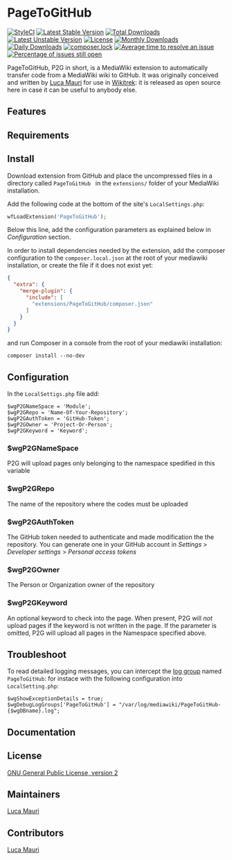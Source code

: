 # PageToGitHub
[![StyleCI](https://github.styleci.io/repos/238323866/shield?branch=master)](https://github.styleci.io/repos/238323866)
[![Latest Stable Version](https://poser.pugx.org/lucamauri/page-to-github/v/stable)](https://packagist.org/packages/lucamauri/page-to-github)
[![Total Downloads](https://poser.pugx.org/lucamauri/page-to-github/downloads)](https://packagist.org/packages/lucamauri/page-to-github)
[![Latest Unstable Version](https://poser.pugx.org/lucamauri/page-to-github/v/unstable)](https://packagist.org/packages/lucamauri/page-to-github)
[![License](https://poser.pugx.org/lucamauri/page-to-github/license)](https://packagist.org/packages/lucamauri/page-to-github)
[![Monthly Downloads](https://poser.pugx.org/lucamauri/page-to-github/d/monthly)](https://packagist.org/packages/lucamauri/page-to-github)
[![Daily Downloads](https://poser.pugx.org/lucamauri/page-to-github/d/daily)](https://packagist.org/packages/lucamauri/page-to-github)
[![composer.lock](https://poser.pugx.org/lucamauri/page-to-github/composerlock)](https://packagist.org/packages/lucamauri/page-to-github)
[![Average time to resolve an issue](http://isitmaintained.com/badge/resolution/lucamauri/PageToGitHub.svg)](http://isitmaintained.com/project/lucamauri/PageToGitHub "Average time to resolve an issue")
[![Percentage of issues still open](http://isitmaintained.com/badge/open/lucamauri/PageToGitHub.svg)](http://isitmaintained.com/project/lucamauri/PageToGitHub "Percentage of issues still open")

PageToGitHub, P2G in short, is a MediaWiki extension to automatically transfer code from a MediaWiki wiki to GitHub.
It was originally conceived and written by [Luca Mauri](https://github.com/lucamauri) for use in [Wikitrek](https://github.com/WikiTrek): it is released as open source here in case it can be useful to anybody else.

## Features

## Requirements

## Install
Download extension from GitHub and place the uncompressed files in a directory called `PageToGitHub
` in the `extensions/` folder of your MediaWiki installation.

Add the following code at the bottom of the site's `LocalSettings.php`:
```PHP
wfLoadExtension('PageToGitHub');
```
Below this line, add the configuration parameters as explained below in *Configuration* section.

In order to install dependencies needed by the extension, add the composer configuration to the `composer.local.json` at the root of your mediawiki installation, or create the file if it does not exist yet:
```JSON
{
  "extra": {
    "merge-plugin": {
      "include": [
        "extensions/PageToGitHub/composer.json"
      ]
    }
  }
}
```
and run Composer in a console from the root of your mediawiki installation:
```
composer install --no-dev
```

## Configuration
In the `LocalSettigs.php` file add:

```
$wgP2GNameSpace = 'Module';
$wgP2GRepo = 'Name-Of-Your-Repository';
$wgP2GAuthToken = 'GitHub-Token';
$wgP2GOwner = 'Project-Or-Person';
$wgP2GKeyword = 'Keyword';
```
### $wgP2GNameSpace
P2G will upload pages only belonging to the namespace spedified in this variable
### $wgP2GRepo
The name of the repository where the codes must be uploaded
### $wgP2GAuthToken
The GitHub token needed to authenticate and made modification the the repository. You can generate one in your GitHub account in *Settings* > *Developer settings* > *Personal access tokens*
### $wgP2GOwner
The Person or Organization owner of the repository
### $wgP2GKeyword
An optional keyword to check into the page. When present, P2G will *not* upload pages if the keyword is not written in the page. If the parameter is omitted, P2G will upload all pages in the Namespace specified above.
 
## Troubleshoot
To read detailed logging messages, you can intercept the [log group](https://www.mediawiki.org/wiki/Manual:$wgDebugLogGroups) named `PageToGitHub`: for instace with the following configuration into `LocalSetting.php`:

```
$wgShowExceptionDetails = true;
$wgDebugLogGroups['PageToGitHub'] = "/var/log/mediawiki/PageToGitHub-{$wgDBname}.log";
```

## Documentation
## License
[GNU General Public License, version 2](https://www.gnu.org/licenses/old-licenses/gpl-2.0.en.html)

## Maintainers
[Luca Mauri](https://github.com/lucamauri)

## Contributors
[Luca Mauri](https://github.com/lucamauri)
